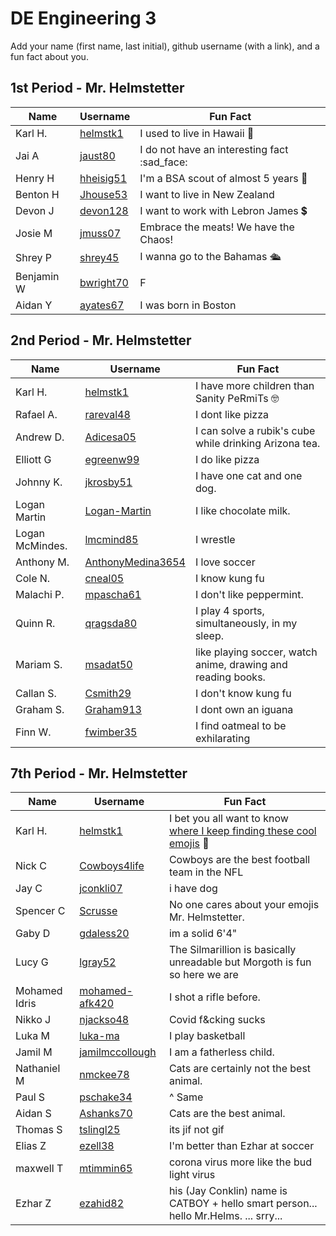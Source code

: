 # DE Engineering 3

Add your name (first name, last initial), github username (with a link), and a fun fact about you.

## 1st Period - Mr. Helmstetter
Name | Username | Fun Fact
--- | --- | ---
Karl H. | [helmstk1](https://github.com/helmstk1) | I used to live in Hawaii :palm_tree:
Jai A   | [jaust80](https://github.com/jaust80) | I do not have an interesting fact :sad_face:
Henry H | [hheisig51](https://github.com/hheisig51) | I'm a BSA scout of almost 5 years :small_red_triangle:
Benton H | [Jhouse53](https://github.com/jhouse53) | I want to live in New Zealand
Devon J | [devon128](https://github.com/devon128) | I want to work with Lebron James :heavy_dollar_sign:
Josie M | [jmuss07](https://github.com/jmuss07) | Embrace the meats!  We have the Chaos!  
Shrey P | [shrey45](https://github.com/shrey45) | I wanna go to the Bahamas 🛳️
Benjamin W | [bwright70](https://github.com/bwright70) | F 
Aidan Y | [ayates67](https://github.com/ayates67) | I was born in Boston



## 2nd Period - Mr. Helmstetter
Name | Username | Fun Fact
--- | --- | ---
Karl H. | [helmstk1](https://github.com/helmstk1) | I have more children than Sanity PeRmiTs :nerd_face:
Rafael A. | [rareval48](https://github.com/rareval48) |  I dont like pizza
Andrew D. | [Adicesa05](https://github.com/Adicesa05) | I can solve a rubik's cube while drinking Arizona tea.
Elliott G | [egreenw99](https://github.com/egreenw99) | I do like pizza
Johnny K. | [jkrosby51](https://github.com/jkrosby51) | I have one cat and one dog.
Logan Martin | [Logan-Martin](https://github.com/Logan-Martin) | I like chocolate milk.
Logan McMindes. | [lmcmind85](https://github.com/lmcmind85) | I wrestle 
Anthony M. | [AnthonyMedina3654](https://github.com/AnthonyMedina3654) | I love soccer
Cole N. | [cneal05](https://github.com/cneal05) | I know kung fu
Malachi P. | [mpascha61](https://github.com/mpascha61) | I don't like peppermint.
Quinn R. | [qragsda80](https://github.com/qragsda80) | I play 4 sports, simultaneously, in my sleep.
Mariam S. | [msadat50](https://github.com/msadat50) | like playing soccer, watch anime, drawing and reading books.
Callan S. | [Csmith29](https://github.com/Csmith29) | I don't know kung fu
Graham S. | [Graham913](https://github.com/Graham913) | I dont own an iguana 
Finn W. | [fwimber35](https://github.com/fwimber35) | I find oatmeal to be exhilarating




## 7th Period - Mr. Helmstetter
Name | Username | Fun Fact
--- | --- | ---
Karl H. | [helmstk1](https://github.com/helmstk1) | I bet you all want to know [where I keep finding these cool emojis](https://github.com/ikatyang/emoji-cheat-sheet) :mechanical_arm:
Nick C | [Cowboys4life](https://github.com/Cowboys4life) | Cowboys are the best football team in the NFL
Jay C | [jconkli07](https://github.com/jconkli07) | i have dog
Spencer C | [Scrusse](https://github.com/Scrusse) | No one cares about your emojis Mr. Helmstetter.
Gaby D |  [gdaless20](https://github.com/gdaless20) | im a solid 6'4"
Lucy G | [lgray52](https://github.com/lgray52) | The Silmarillion is basically unreadable but Morgoth is fun so here we are
Mohamed Idris| [mohamed-afk420](https://github.com/mohamed-afk420) | I shot a rifle before.
Nikko J | [njackso48](https://github.com/njackso48) | Covid f&cking sucks
Luka M  |  [luka-ma](https://github.com/luka-ma) | I play basketball
Jamil M | [jamilmccollough](https://github.com/jamilmccollough) | I am a fatherless child.
Nathaniel M | [nmckee78](https://github.com/nmckee78) | Cats are certainly not the best animal. 
Paul S | [pschake34](https://github.com/pschake34) | ^ Same
Aidan S | [Ashanks70](https://github.com/Ashanks70)| Cats are the best animal.
Thomas S | [tslingl25](https://github.com/tslingl25)| its jif not gif
Elias Z | [ezell38](https://github.com/ezell38)| I'm better than Ezhar at soccer
maxwell T | [mtimmin65](https://github.com/mtimmin65)| corona virus more like the bud light virus
Ezhar Z |  [ezahid82](https://github.com/ezahid82) | his (Jay Conklin) name is CATBOY + hello smart person... hello Mr.Helms. ... srry...


